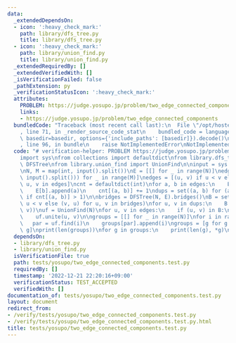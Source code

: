 ```yaml
---
data:
  _extendedDependsOn:
  - icon: ':heavy_check_mark:'
    path: library/dfs_tree.py
    title: library/dfs_tree.py
  - icon: ':heavy_check_mark:'
    path: library/union_find.py
    title: library/union_find.py
  _extendedRequiredBy: []
  _extendedVerifiedWith: []
  _isVerificationFailed: false
  _pathExtension: py
  _verificationStatusIcon: ':heavy_check_mark:'
  attributes:
    PROBLEM: https://judge.yosupo.jp/problem/two_edge_connected_components
    links:
    - https://judge.yosupo.jp/problem/two_edge_connected_components
  bundledCode: "Traceback (most recent call last):\n  File \"/opt/hostedtoolcache/PyPy/3.7.13/x64/site-packages/onlinejudge_verify/documentation/build.py\"\
    , line 71, in _render_source_code_stat\n    bundled_code = language.bundle(stat.path,\
    \ basedir=basedir, options={'include_paths': [basedir]}).decode()\n  File \"/opt/hostedtoolcache/PyPy/3.7.13/x64/site-packages/onlinejudge_verify/languages/python.py\"\
    , line 96, in bundle\n    raise NotImplementedError\nNotImplementedError\n"
  code: "# verification-helper: PROBLEM https://judge.yosupo.jp/problem/two_edge_connected_components\n\
    import sys\nfrom collections import defaultdict\nfrom library.dfs_tree import\
    \ DFSTree\nfrom library.union_find import UnionFind\n\ninput = sys.stdin.readline\n\
    \nN, M = map(int, input().split())\nE = [[] for _ in range(N)]\nedges = [tuple(map(int,\
    \ input().split())) for _ in range(M)]\nedges = [(u, v) if u < v else (v, u) for\
    \ u, v in edges]\ncnt = defaultdict(int)\nfor a, b in edges:\n    E[a].append(b)\n\
    \    E[b].append(a)\n    cnt[(a, b)] += 1\ndups = set((a, b) for (a, b) in edges\
    \ if cnt[(a, b)] > 1)\n\nbridges = DFSTree(N, E).bridges()\nB = set((u, v) if\
    \ u < v else (v, u) for u, v in bridges)\nfor u, v in dups:\n    B.discard((u,\
    \ v))\nuf = UnionFind(N)\nfor u, v in edges:\n    if (u, v) in B:\n        continue\n\
    \    uf.unite(u, v)\n\ngroups = [[] for _ in range(N)]\nfor i in range(N):\n \
    \   par = uf.find(i)\n    groups[par].append(i)\ngroups = [g for g in groups if\
    \ g]\nprint(len(groups))\nfor g in groups:\n    print(len(g), *g)\n"
  dependsOn:
  - library/dfs_tree.py
  - library/union_find.py
  isVerificationFile: true
  path: tests/yosupo/two_edge_connected_components.test.py
  requiredBy: []
  timestamp: '2022-12-21 22:20:16+09:00'
  verificationStatus: TEST_ACCEPTED
  verifiedWith: []
documentation_of: tests/yosupo/two_edge_connected_components.test.py
layout: document
redirect_from:
- /verify/tests/yosupo/two_edge_connected_components.test.py
- /verify/tests/yosupo/two_edge_connected_components.test.py.html
title: tests/yosupo/two_edge_connected_components.test.py
---
```

